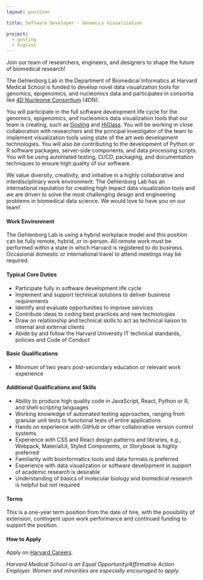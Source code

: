 ```yaml
---
layout: position

title: Software Developer - Genomics Visualization

project:
  - gosling
  - higlass
---
```


Join our team of researchers, engineers, and designers to shape the future of biomedical research! 

The Gehlenborg Lab in the Department of Biomedical Informatics at Harvard Medical School is funded to develop novel data visualization tools for genomics, epigenomics, and nucleomics data and participates in consortia like [4D Nucleome Consortium](https://www.4dnucleome.org/) (4DN).

You will participate in the full software development life cycle for the genomics, epigenomics, and nucleomics data visualization tools that our team is creating, such as [Gosling](http://gosling-lang.org) and [HiGlass](http://higlass.io). You will be working in close collaboration with researchers and the principal investigator of the team to implement visualization tools using state of the art web development technologies. You will also be contributing to the development of Python or R software packages, server-side components, and data processing scripts. You will be using automated testing, CI/CD, packaging, and documentation techniques to ensure high quality of our software.

We value diversity, creativity, and initiative in a highly collaborative and interdisciplinary work environment. The Gehlenborg Lab has an international reputation for creating high impact data visualization tools and we are driven to solve the most challenging design and engineering problems in biomedical data science. We would love to have you on our team!

#### Work Environment
The Gehlenborg Lab is using a hybrid workplace model and this position can be fully remote, hybrid, or in-person. All remote work must be performed within a state in which Harvard is registered to do business. Occasional domestic or international travel to attend meetings may be required.

#### Typical Core Duties
- Participate fully in software development life cycle
- Implement and support technical solutions to deliver business requirements
- Identify and evaluate opportunities to improve services
- Contribute ideas to coding best practices and new technologies
- Draw on relationship and technical skills to act as technical liaison to internal and external clients
- Abide by and follow the Harvard University IT technical standards, policies and Code of Conduct

#### Basic Qualifications
- Minimum of two years post-secondary education or relevant work experience

#### Additional Qualifications and Skills
- Ability to produce high quality code in JavaScript, React, Python or R, and shell scripting languages
- Working knowledge of automated testing approaches, ranging from granular unit tests to functional tests of entire applications
- Hands on experience with GitHub or other collaborative version control systems
- Experience with CSS and React design patterns and libraries, e.g., Webpack, MaterialUI, Styled Components, or Storybook is highly preferred
- Familiarity with bioinformatics tools and data formats is preferred
- Experience with data visualization or software development in support of academic research is desirable
- Understanding of basics of molecular biology and biomedical research is helpful but not required

#### Terms
This is a one-year term position from the date of hire, with the possibility of extension, contingent upon work performance and continued funding to support the position. 

#### How to Apply
Apply on [Harvard Careers](https://sjobs.brassring.com/TGnewUI/Search/home/HomeWithPreLoad?partnerid=25240&siteid=5341&PageType=JobDetails&jobid=1975023).

*Harvard Medical School is an Equal Opportunity/Affirmative Action Employer. Women and minorities are especially encouraged to apply.*